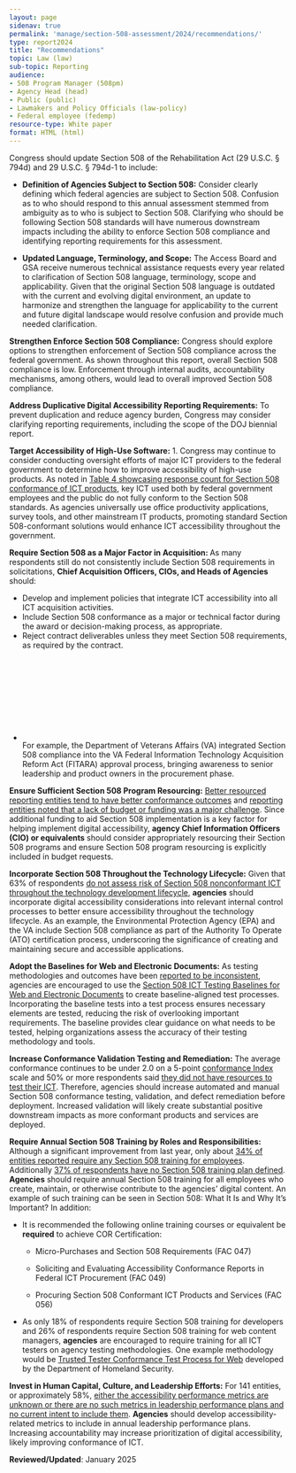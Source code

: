 ```yaml
---
layout: page
sidenav: true
permalink: 'manage/section-508-assessment/2024/recommendations/'
type: report2024
title: "Recommendations"
topic: Law (law)
sub-topic: Reporting
audience:
- 508 Program Manager (508pm)
- Agency Head (head)
- Public (public)
- Lawmakers and Policy Officials (law-policy)
- Federal employee (fedemp)
resource-type: White paper
format: HTML (html)
---
```

Congress should update Section 508 of the Rehabilitation Act (29 U.S.C. § 794d) and 29 U.S.C. § 794d-1 to include:

* <strong>Definition of Agencies Subject to Section 508:</strong> Consider clearly defining which federal agencies are subject to Section 508. Confusion as to who should respond to this annual assessment stemmed from ambiguity as to who is subject to Section 508. Clarifying who should be following Section 508 standards will have numerous downstream impacts including the ability to enforce Section 508 compliance and identifying reporting requirements for this assessment.

* <strong>Updated Language, Terminology, and Scope:</strong> The Access Board and GSA receive numerous technical assistance requests every year related to clarification of Section 508 language, terminology, scope and applicability. Given that the original Section 508 language is outdated with the current and evolving digital environment, an update to harmonize and strengthen the language for applicability to the current and future digital landscape would resolve confusion and provide much needed clarification.

<strong>Strengthen Enforce Section 508 Compliance:</strong> Congress should explore options to strengthen enforcement of Section 508 compliance across the federal government. As shown throughout this report, overall Section 508 compliance is low. Enforcement through internal audits, accountability mechanisms, among others, would lead to overall improved Section 508 compliance.

<strong>Address Duplicative Digital Accessibility Reporting Requirements:</strong> To prevent duplication and reduce agency burden, Congress may consider clarifying reporting requirements, including the scope of the DOJ biennial report.

<strong>Target Accessibility of High-Use Software:</strong> 1.  Congress may continue to consider conducting oversight efforts of major ICT providers to the federal government to determine how to improve accessibility of high-use products. As noted in [Table 4 showcasing response count for Section 508 conformance of ICT products]({{site.baseurl}}/manage/section-508-assessment/2024/findings/compliance-dimension/#table-4), key ICT used both by federal government employees and the public do not fully conform to the Section 508 standards. As agencies universally use office productivity applications, survey tools, and other mainstream IT products, promoting standard Section 508-conformant solutions would enhance ICT accessibility throughout the government.

<div class="grid-row">
    <div class="desktop:grid-col-7 tablet:grid-col-6 mobile-lg-12">
    <strong>Require Section 508 as a Major Factor in Acquisition: </strong> As many respondents still do not consistently include Section 508 requirements in solicitations, <strong>Chief Acquisition Officers, CIOs, and Heads of Agencies</strong> should: 
    <ul>
      <li class="list-item-spacer">Develop and implement policies that integrate ICT accessibility into all ICT acquisition activities.</li
      >
      <li class="list-item-spacer">Include Section 508 conformance as a major or technical factor during the award or decision-making process, as appropriate.</li
      >
      <li>Reject contract deliverables unless they meet Section 508 requirements, as required by the contract.</li>
    </ul>
    </div>
    <div class="desktop:grid-col-5 tablet:grid-col-6 mobile-lg-12 padding-left-2">
        <!-- BEGIN CALLOUT -->      
        <div style="border-bottom-color: #14671B;" class="border-base padding-1 callout-box-top-left">
          <div class="grid-row grid-gap">
            <div class="tablet:grid-col">
              <ul class="usa-icon-list">
                <li class="usa-icon-list__item">
                  <div class="usa-icon-list__icon text-green"><svg class="usa-icon" aria-hidden="true" role="img"><use xlink:href="{{site.baseurl}}/assets/img/sprite.svg#check_circle"></use></svg></div>
                  <div class="usa-icon-list__content">
                    For example, the Department of Veterans Affairs (VA) integrated Section 508 compliance into the VA Federal Information Technology Acquisition Reform Act (FITARA) approval process, bringing awareness to senior leadership and product owners in the procurement phase.
                  </div>
                </li>
              </ul>
            </div>
          </div>
      </div>
        <!-- END CALLOUT -->
    </div>
</div>

**Ensure Sufficient Section 508 Program Resourcing:** [Better resourced reporting entities tend to have better conformance outcomes]({{site.baseurl}}/manage/section-508-assessment/2024/findings/program-staff/#section-508-full-time-equivalents-ftes) and [reporting entities noted that a lack of budget or funding was a major challenge]({{site.baseurl}}/manage/section-508-assessment/2024/findings/accessibility-program/). Since additional funding to aid Section 508 implementation is a key factor for helping implement digital accessibility, **agency Chief Information Officers (CIO) or equivalents** should consider appropriately resourcing their Section 508 programs and ensure Section 508 program resourcing is explicitly included in budget requests.

**Incorporate Section 508 Throughout the Technology Lifecycle:** Given that 63% of respondents [do not assess risk of Section 508 nonconformant ICT throughout the technology development lifecycle]({{site.baseurl}}/manage/section-508-assessment/2024/findings/testing-lifecycle/#nonconformance-tracking-and-remediation), **agencies** should incorporate digital accessibility considerations into relevant internal control processes to better ensure accessibility throughout the technology lifecycle. As an example, the Environmental Protection Agency (EPA) and the VA include Section 508 compliance as part of the Authority To Operate (ATO) certification process, underscoring the significance of creating and maintaining secure and accessible applications.

**Adopt the Baselines for Web and Electronic Documents:** As testing methodologies and outcomes have been [reported to be inconsistent]({{site.baseurl}}/manage/section-508-assessment/2024/findings/testing-lifecycle/), agencies are encouraged to use the <a href="https://ictbaseline.access-board.gov/" target="_blank" class="usa-link--external">Section 508 ICT Testing Baselines for Web and Electronic Documents</a> to create baseline-aligned test processes. Incorporating the baseline tests into a test process ensures necessary elements are tested, reducing the risk of overlooking important requirements. The baseline provides clear guidance on what needs to be tested, helping organizations assess the accuracy of their testing methodology and tools.

**Increase Conformance Validation Testing and Remediation:** The average conformance continues to be under 2.0 on a 5-point [conformance Index]({{site.baseurl}}/manage/section-508-assessment/2024/findings/compliance-dimension/) scale and 50% or more respondents said [they did not have resources to test their ICT]({{site.baseurl}}/manage/section-508-assessment/2024/findings/compliance-dimension/#compliance-of-top-viewed-ict). Therefore, agencies should increase automated and manual Section 508 conformance testing, validation, and defect remediation before deployment. Increased validation will likely create substantial positive downstream impacts as more conformant products and services are deployed.

**Require Annual Section 508 Training by Roles and Responsibilities:** Although a significant improvement from last year, only about [34% of entities reported require any Section 508 training for employees]({{site.baseurl}}/manage/section-508-assessment/2024/findings/program-staff/#staff-training). Additionally [37% of respondents have no Section 508 training plan defined]({{site.baseurl}}/manage/section-508-assessment/2024/findings/program-staff/#staff-training). **Agencies** should require annual Section 508 training for all employees who create, maintain, or otherwise contribute to the agencies’ digital content. An example of such training can be seen in Section 508: What It Is and Why It’s Important? In addition:

* It is recommended the following online training courses or equivalent be **required** to achieve COR Certification:

  * Micro-Purchases and Section 508 Requirements (FAC 047) 

  * Soliciting and Evaluating Accessibility Conformance Reports in Federal ICT Procurement (FAC 049)

  * Procuring Section 508 Conformant ICT Products and Services (FAC 056)

* As only 18% of respondents require Section 508 training for developers and 26% of respondents require Section 508 training for web content managers, **agencies** are encouraged to require training for all ICT testers on agency testing methodologies. One example methodology would be <a href="https://www.dhs.gov/trusted-tester" target="_blank" class="usa-link--external">Trusted Tester Conformance Test Process for Web</a> developed by the Department of Homeland Security.

**Invest in Human Capital, Culture, and Leadership Efforts:** For 141 entities, or approximately 58%, [either the accessibility performance metrics are unknown or there are no such metrics in leadership performance plans and no current intent to include them]({{site.baseurl}}/manage/section-508-assessment/2024/findings/program-staff/#section-508-competencies-leadership-and-management). **Agencies** should develop accessibility-related metrics to include in annual leadership performance plans. Increasing accountability may increase prioritization of digital accessibility, likely improving conformance of ICT. 

**Reviewed/Updated**: January 2025
